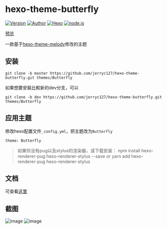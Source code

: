# hexo-theme-butterfly

<a href="https://github.com/jerryc127/hexo-theme-butterfly/releases"><img alt="Version" src="https://img.shields.io/badge/release-2.0.0-blue"/></a>
<a href="https://jerryc.me"><img alt="Author" src="https://img.shields.io/badge/author-JerryC-blur"/></a>
<a href="https://hexo.io"><img alt="Hexo" src="https://img.shields.io/badge/hexo-3.0+-0e83c"/></a>
<a href="https://nodejs.org/"><img alt="node.js" src="https://img.shields.io/badge/node.js-6.0-blur"/></a>


[预览](https://jerryc.me/)

一款基于[hexo-theme-melody](https://github.com/Molunerfinn/hexo-theme-melody)修改的主题

## 安装


```
git clone -b master https://github.com/jerryc127/hexo-theme-butterfly.git themes/Butterfly
```

如果想要安裝比較新的dev分支，可以

```
git clone -b dev https://github.com/jerryc127/hexo-theme-butterfly.git themes/Butterfly
```

## 应用主题
修改hexo配置文件`_config.yml`，把主题改为`Butterfly`

```
theme: Butterfly
```

>如果你没有pug以及stylus的渲染器，请下载安装： npm install hexo-renderer-pug hexo-renderer-stylus --save or yarn add hexo-renderer-pug hexo-renderer-stylus

## 文档

可查看[这里](https://jerryc.me/posts/21cfbf15)

## 截图
![image](https://user-images.githubusercontent.com/16351105/58887365-1272f780-8718-11e9-9329-3292c6ba20d4.png)
![image](https://user-images.githubusercontent.com/16351105/58887457-3cc4b500-8718-11e9-9417-2bdea603c92e.png)
